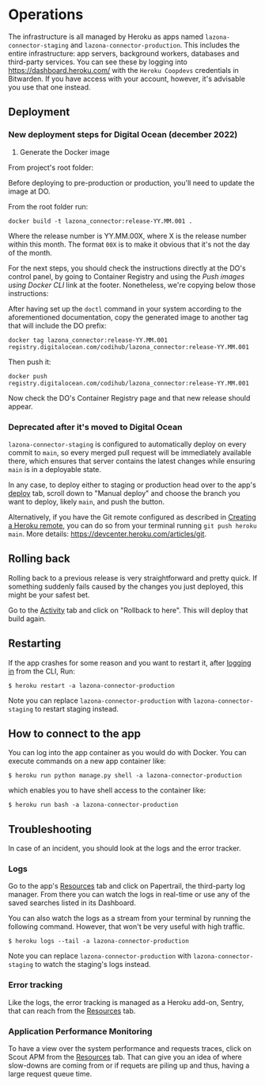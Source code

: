 # Operations

The infrastructure is all managed by Heroku as apps named
`lazona-connector-staging` and `lazona-connector-production`. This includes the
entire infrastructure: app servers, background workers, databases and
third-party services. You can see these by logging into
https://dashboard.heroku.com/ with the `Heroku Coopdevs` credentials in
Bitwarden. If you have access with your account, however, it's advisable you use
that one instead.

## Deployment

### New deployment steps for Digital Ocean (december 2022)

1. Generate the Docker image

From project's root folder:

Before deploying to pre-production or production, you'll need to update the image at DO.

From the root folder run:

    docker build -t lazona_connector:release-YY.MM.001 .

Where the release number is YY.MM.00X, where X is the release number within this month. The format `00X` is to make it
obvious that it's not the day of the month.

For the next steps, you should check the instructions directly at the DO's control panel, by going to Container Registry
and using the *Push images using Docker CLI* link at the footer. Nonetheless, we're copying below those instructions:

After having set up the `doctl` command in your system according to the aforementioned documentation, copy the generated
image to another tag that will include the DO prefix:

    docker tag lazona_connector:release-YY.MM.001 registry.digitalocean.com/codihub/lazona_connector:release-YY.MM.001

Then push it:

    docker push registry.digitalocean.com/codihub/lazona_connector:release-YY.MM.001

Now check the DO's Container Registry page and that new release should appear.

### Deprecated after it's moved to Digital Ocean

`lazona-connector-staging` is configured to automatically deploy on every commit
to `main`, so every merged pull request will be immediately available there,
which ensures that server contains the latest changes while ensuring `main` is
in a deployable state.

In any case, to deploy either to staging or production head over to the app's
[deploy] tab, scroll down to "Manual deploy" and choose the branch you want to
deploy, likely `main`, and push the button.

Alternatively, if you have the Git remote configured as described in [Creating
a Heroku remote], you can do so from your terminal running `git push heroku
main`. More details: https://devcenter.heroku.com/articles/git.

## Rolling back

Rolling back to a previous release is very straightforward and pretty quick. If
something suddenly fails caused by the changes you just deployed, this might be
your safest bet.

Go to the [Activity] tab and click on "Rollback to here". This will deploy that
build again.

## Restarting

If the app crashes for some reason and you want to restart it, after [logging in] from the CLI, Run:

```
$ heroku restart -a lazona-connector-production
```

Note you can replace `lazona-connector-production` with
`lazona-connector-staging` to restart staging instead.

## How to connect to the app

You can log into the app container as you would do with Docker. You can execute
commands on a new app container like:

```
$ heroku run python manage.py shell -a lazona-connector-production
```

which enables you to have shell access to the container like:

```
$ heroku run bash -a lazona-connector-production
```

## Troubleshooting

In case of an incident, you should look at the logs and the error tracker. 

### Logs

Go to the app's [Resources] tab and click on Papertrail, the third-party log
manager. From there you can watch the logs in real-time or use any of the saved
searches listed in its Dashboard.

You can also watch the logs as a stream from your terminal by running the
following command. However, that won't be very useful with high traffic.

```
$ heroku logs --tail -a lazona-connector-production
```

Note you can replace `lazona-connector-production` with
`lazona-connector-staging` to watch the staging's logs instead.

### Error tracking

Like the logs, the error tracking is managed as a Heroku add-on, Sentry, that
can reach from the [Resources] tab.

### Application Performance Monitoring

To have a view over the system performance and requests traces, click on Scout
APM from the [Resources] tab. That can give you an idea of where slow-downs are
coming from or if requets are piling up and thus, having a large request
queue time.


[deploy]: https://dashboard.heroku.com/apps/lazona-connector-staging/deploy/github
[Creating a Heroku remote]: https://devcenter.heroku.com/articles/git#creating-a-heroku-remote
[Resources]: https://dashboard.heroku.com/apps/lazona-connector-staging/resources
[logging in]: https://devcenter.heroku.com/articles/heroku-cli#getting-started
[Activity]: https://dashboard.heroku.com/apps/lazona-connector-staging/activity
